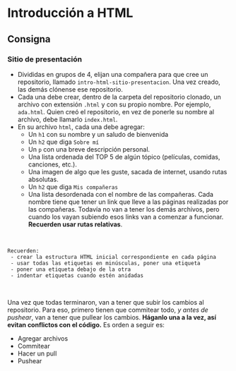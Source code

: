 # Introducción a HTML

## Consigna

### Sitio de presentación

- Divididas en grupos de 4, elijan una compañera para que cree un repositorio, llamado `intro-html-sitio-presentacion`. Una vez creado, las demás clónense ese repositorio.
- Cada una debe crear, dentro de la carpeta del repositorio clonado, un archivo con extensión `.html` y con su propio nombre. Por ejemplo, `ada.html`. Quien creó el repositorio, en vez de ponerle su nombre al archivo, debe llamarlo `index.html`.
- En su archivo `html`, cada una debe agregar:
    - Un `h1` con su nombre y un saludo de bienvenida
    - Un `h2` que diga `Sobre mí`
    - Un `p` con una breve descripción personal.
    - Una lista ordenada del TOP 5 de algún tópico (películas, comidas, canciones, etc.).
    - Una imagen de algo que les guste, sacada de internet, usando rutas absolutas.
    - Un `h2` que diga `Mis compañeras`
    - Una lista desordenada con el nombre de las compañeras. Cada nombre tiene que tener un link que lleve a las páginas realizadas por las compañeras. Todavía no van a tener los demás archivos, pero cuando los vayan subiendo esos links van a comenzar a funcionar. **Recuerden usar rutas relativas**.
<br>

```
Recuerden: 
 - crear la estructura HTML inicial correspondiente en cada página 
 - usar todas las etiquetas en minúsculas, poner una etiqueta 
 - poner una etiqueta debajo de la otra
 - indentar etiquetas cuando estén anidadas
```
<br>

Una vez que todas terminaron, van a tener que subir los cambios al repositorio. Para eso, primero tienen que commitear todo, *y antes de pushear*, van a tener que pullear los cambios. **Háganlo una a la vez, así evitan conflictos con el código.** Es orden a seguir es:
- Agregar archivos
- Commitear
- Hacer un pull
- Pushear
